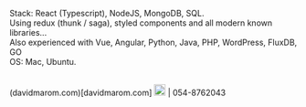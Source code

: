 Stack: React (Typescript), NodeJS, MongoDB, SQL.<br/>
Using redux (thunk / saga), styled components and all modern known libraries...<br/>
Also experienced with Vue, Angular, Python, Java, PHP, WordPress, FluxDB, GO<br/>
OS: Mac, Ubuntu.<br/><br/>

(davidmarom.com)[davidmarom.com]
<a href="https://twitter.com/DavidMaromIl" target="_blank"><img src="https://www.pngkey.com/png/full/2-27646_twitter-logo-png-transparent-background-logo-twitter-png.png" alt="Twitter" width="20px"></a> | 054-8762043
